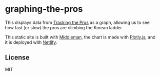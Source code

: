 # graphing-the-pros

This displays data from [Tracking the Pros] as a graph, allowing us to see how fast (or slow) the pros are climbing the Korean ladder.

This static site is built with [Middleman], the chart is made with [Plotly.js], and it is deployed with [Netlify].

License
----
MIT


[//]: # (These are reference links used in the body of this note and get stripped out when the markdown processor does its job. There is no need to format nicely because it shouldn't be seen. Thanks SO - http://stackoverflow.com/questions/4823468/store-comments-in-markdown-syntax)

   [Middleman]: <https://middlemanapp.com>
   [Plotly.js]: <https://github.com/joemccann/dillinger.git>
   [Netlify]: <https://www.netlify.com>
   [Tracking the Pros]: <https://www.trackingthepros.com/bootcamp>
